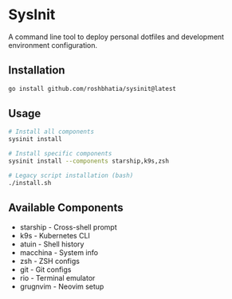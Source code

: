 # SysInit

A command line tool to deploy personal dotfiles and development environment configuration.

## Installation

```bash
go install github.com/roshbhatia/sysinit@latest
```

## Usage

```bash
# Install all components
sysinit install

# Install specific components
sysinit install --components starship,k9s,zsh

# Legacy script installation (bash)
./install.sh
```

## Available Components

- starship - Cross-shell prompt
- k9s - Kubernetes CLI
- atuin - Shell history
- macchina - System info
- zsh - ZSH configs
- git - Git configs
- rio - Terminal emulator
- grugnvim - Neovim setup
